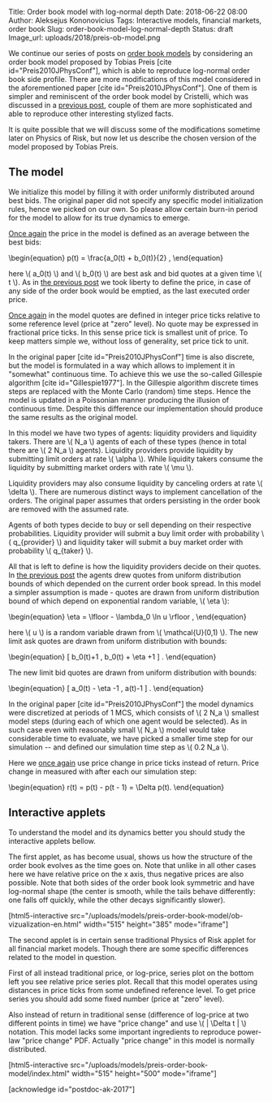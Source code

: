 Title: Order book model with log-normal depth
Date: 2018-06-22 08:00
Author: Aleksejus Kononovicius
Tags: Interactive models, financial markets, order book
Slug: order-book-model-log-normal-depth
Status: draft
Image_url: uploads/2018/preis-ob-model.png

We continue our series of posts on [order book models](/tag/order-book/) by
considering an order book model proposed by Tobias Preis
[cite id="Preis2010JPhysConf"], which is able to reproduce log-normal order book
side profile. There are more modifications of this model considered in the
aforementioned paper [cite id="Preis2010JPhysConf"]. One of them is simpler
and reminiscent of the order book model by Cristelli, which was discussed in a
[previous post]({filename}/articles/2018/cristelli-order-book-model.md), couple
of them are more sophisticated and able to reproduce other interesting stylized
facts.

It is quite possible that we will discuss some of the modifications
sometime later on Physics of Risk, but now let us describe the chosen version
of the model proposed by Tobias Preis.

## The model

We initialize this model by filling it with order uniformly distributed around
best bids. The original paper did not specify any specific model initialization
rules, hence we picked on our own. So please allow certain burn-in period for
the model to allow for its true dynamics to emerge.

[Once again]({filename}/articles/2018/cristelli-order-book-model.md) the price
in the model is defined as an average between the best bids:

\begin{equation}
p(t) = \frac{a_0(t) + b_0(t)}{2} ,
\end{equation} 

here \\\( a_0(t) \\\) and \\\( b_0(t) \\\) are best ask and bid quotes at a
given time \\\( t \\\). As in
[the previous post]({filename}/articles/2018/cristelli-order-book-model.md) we took
liberty to define the price, in case of any side of the order book would be emptied,
as the last executed order price.

[Once again]({filename}/articles/2018/cristelli-order-book-model.md) in the
model quotes are defined in integer price ticks relative to some
reference level (price at "zero" level). No quote may be expressed in fractional
price ticks. In this sense price tick is smallest unit of price. To keep matters
simple we, without loss of generality, set price tick to unit.

In the original paper [cite id="Preis2010JPhysConf"] time is also discrete, but
the model is formulated in a way which allows to implement it in "somewhat"
continuous time. To achieve this we use the so-called Gillespie algorithm
[cite id="Gillespie1977"]. In the Gillespie algorithm discrete times steps are
replaced with the Monte Carlo (random) time steps. Hence the model is updated
in a Poissonian manner producing the illusion of continuous time. Despite this
difference our implementation should produce the same results as the original
model.

In this model we have two types of agents: liquidity providers and liquidity
takers. There are \\\( N_a \\\) agents of each of these types (hence in total
there are \\\( 2 N_a \\\) agents). Liquidity providers provide liquidity by
submitting limit orders at rate \\\( \alpha \\\). While liquidity takers
consume the liquidity by submitting market orders with rate \\\( \mu \\\).

Liquidity providers may also consume liquidity by canceling orders at rate
\\\( \delta \\\). There are numerous distinct ways to implement cancellation of
the orders. The original paper assumes that orders persisting in the order book
are removed with the assumed rate.

Agents of both types decide to buy or sell depending on their respective
probabilities. Liquidity provider will submit a buy limit order with probability
\\\( q_{provider} \\\) and liquidity taker will submit a buy market order with
probability \\\( q_{taker} \\\).

All that is left to define is how the liquidity providers decide on their
quotes. In [the previous post]({filename}/articles/2018/cristelli-order-book-model.md)
the agents drew quotes from uniform distribution bounds of which depended on the
current order book spread. In this model a simpler assumption is made - quotes
are drawn from uniform distribution bound of which depend on exponential random
variable, \\\( \eta \\\):

\begin{equation}
\eta = \lfloor - \lambda_0 \ln u \rfloor ,
\end{equation}

here \\\( u \\\) is a random variable drawn from \\\( \mathcal{U}(0,1) \\\).
The new limit ask quotes are drawn from uniform distribution with bounds:

\begin{equation}
[ b_0(t)+1 , b_0(t) + \eta +1 ] .
\end{equation}

The new limit bid quotes are drawn from uniform distribution with bounds:

\begin{equation}
[ a_0(t) - \eta -1 , a(t)-1 ] .
\end{equation}

In the original paper [cite id="Preis2010JPhysConf"] the model dynamics were
discretized at periods of 1 MCS, which consists of \\\( 2 N_a \\\) smallest
model steps (during each of which one agent would be selected). As in such case
even with reasonably small \\\( N_a \\\) model would take considerable time to
evaluate, we have picked a smaller time step for our simulation -- and defined
our simulation time step as \\\( 0.2 N_a \\\).

Here we [once again]({filename}/articles/2018/cristelli-order-book-model.md)
use price change in price ticks instead of return. Price change in measured
with after each our simulation step:

\begin{equation}
r(t) = p(t) - p(t - 1) = \Delta p(t).
\end{equation}

## Interactive applets

To understand the model and its dynamics better you should study the interactive
applets bellow.

The first applet, as has become usual, shows us how the structure of the order
book evolves as the time goes on. Note that unlike in all other cases here we
have relative price on the x axis, thus negative prices are also possible. Note
that both sides of the order book look symmetric and have log-normal shape
(the center is smooth, while the tails behave differently: one falls off
quickly, while the other decays significantly slower).

[html5-interactive
src="/uploads/models/preis-order-book-model/ob-vizualization-en.html"
width="515" height="385" mode="iframe"]

The second applet is in certain sense traditional Physics of Risk applet for all
financial market models. Though there are some specific differences related to
the model in question.

First of all instead traditional price, or log-price,
series plot on the bottom left you see relative price series plot. Recall that
this model operates using distances in price ticks from some undefined reference
level. To get price series you should add some fixed number (price at "zero"
level).

Also instead of return in traditional sense (difference of log-price
at two different points in time) we have "price change" and use
\\\( | \Delta t | \\\) notation. This model lacks some important ingredients
to reproduce power-law "price change" PDF. Actually "price change" in this
model is normally distributed.

[html5-interactive
src="/uploads/models/preis-order-book-model/index.html" width="515"
height="500" mode="iframe"]

[acknowledge id="postdoc-ak-2017"]
